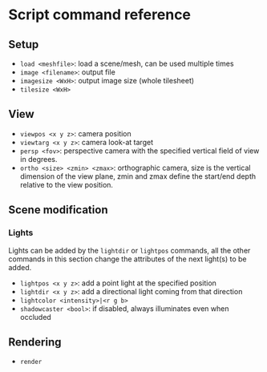 Script command reference
========================

Setup
-----
 - `load <meshfile>`: load a scene/mesh, can be used multiple times
 - `image <filename>`: output file
 - `imagesize <WxH>`: output image size (whole tilesheet)
 - `tilesize <WxH>`

View
----
 - `viewpos <x y z>`: camera position
 - `viewtarg <x y z>`: camera look-at target
 - `persp <fov>`: perspective camera with the specified vertical field of view
   in degrees.
 - `ortho <size> <zmin> <zmax>`: orthographic camera, size is the vertical
   dimension of the view plane, zmin and zmax define the start/end depth
   relative to the view position.

Scene modification
------------------
### Lights

Lights can be added by the `lightdir` or `lightpos` commands, all the other
commands in this section change the attributes of the next light(s) to be added.

 - `lightpos <x y z>`: add a point light at the specified position
 - `lightdir <x y z>`: add a directional light coming from that direction
 - `lightcolor <intensity>|<r g b>`
 - `shadowcaster <bool>`: if disabled, always illuminates even when occluded

Rendering
---------
 - `render`
